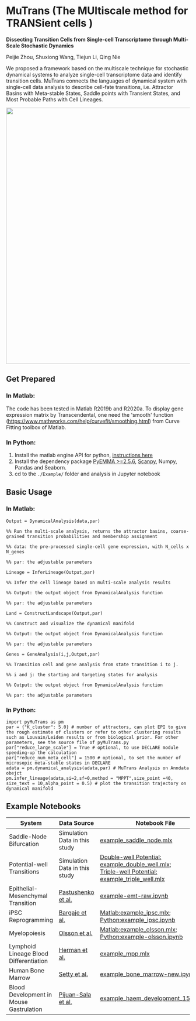# MuTrans (The MUltiscale method for TRANSient cells )

**Dissecting Transition Cells from Single-cell Transcriptome through Multi-Scale Stochastic Dynamics**

Peijie Zhou, Shuxiong Wang, Tiejun Li, Qing Nie


We proposed a framework based on the multiscale technique for stochastic dynamical systems to analyze single-cell transcriptome data and identify transition cells. MuTrans connects the languages of dynamical system with single-cell data analysis to describe cell-fate transitions, i.e. Attractor Basins with Meta-stable States, Saddle points with Transient States, and Most Probable Paths with Cell Lineages.

<img src="https://github.com/cliffzhou92/MuTrans-release/blob/main/img/figure1-01.png" width="700">

## Get Prepared
### In Matlab:
The code has been tested in Matlab R2019b and R2020a. To display gene expression matrix by Transcendental, one need the 'smooth' function (https://www.mathworks.com/help/curvefit/smoothing.html) from Curve Fitting toolbox of Matlab.

### In Python:
1. Install the matlab engine API for python, [instructions here](https://www.mathworks.com/help/matlab/matlab_external/install-the-matlab-engine-for-python.html)
2. Install the dependency package [PyEMMA >=2.5.6](http://emma-project.org/latest/INSTALL.html), [Scanpy](https://scanpy.readthedocs.io/en/stable/installation.html), Numpy, Pandas and Seaborn.
3. cd to the ``./Example/`` folder and analysis in Jupyter notebook

## Basic Usage
### In Matlab:

```
Output = DynamicalAnalysis(data,par)

%% Run the multi-scale analysis, returns the attractor basins, coarse-grained transition probabilities and membership assignment

%% data: the pre-processed single-cell gene expression, with N_cells x N_genes

%% par: the adjustable parameters
```

```
Lineage = InferLineage(Output,par)

%% Infer the cell lineage based on multi-scale analysis results

%% Output: the output object from DynamicalAnalysis function

%% par: the adjustable parameters

```

```
Land = ConstructLandscape(Output,par)

%% Construct and visualize the dynamical manifold

%% Output: the output object from DynamicalAnalysis function

%% par: the adjustable parameters

```

```
Genes = GeneAnalysis(i,j,Output,par)

%% Transition cell and gene analysis from state transition i to j.

%% i and j: the starting and targeting states for analysis

%% Output: the output object from DynamicalAnalysis function

%% par: the adjustable parameters

```

### In Python:

```
import pyMuTrans as pm
par = {"K_cluster": 5.0} # number of attractors, can plot EPI to give the rough estimate of clusters or refer to other clustering results such as Louvain/Leiden results or from biological prior. For other parameters, see the source file of pyMuTrans.py  
par["reduce_large_scale"] = True # optional, to use DECLARE module speeding-up the calculation
par["reduce_num_meta_cell"] = 1500 # optional, to set the number of microsopic meta-stable states in DECLARE
adata = pm.dynamical_analysis(adata,par) # MuTrans Analysis on Anndata obejct
pm.infer_lineage(adata,si=2,sf=0,method = "MPPT",size_point =40, size_text = 10,alpha_point = 0.5) # plot the transition trajectory on dynamical manifold
```


## Example Notebooks
**System** | **Data Source** | **Notebook File** 
------------| -------------- | ------------
Saddle-Node Bifurcation | Simulation Data in this study | [example_saddle_node.mlx](https://github.com/cliffzhou92/MuTrans-release/blob/main/Example/example_saddle_node.mlx) 
Potential-well Transitions | Simulation Data in this study |[Double-well Potential: example_double_well.mlx](https://github.com/cliffzhou92/MuTrans-release/blob/main/Example/example_double_well.mlx);<br>[Triple-well Potential: example_triple_well.mlx](https://github.com/cliffzhou92/MuTrans-release/blob/main/Example/example_triple_well.mlx)
Epithelial-Mesenchymal Transition |[Pastushenko et al.](https://www.nature.com/articles/s41586-018-0040-3)|[example-emt-raw.ipynb](https://github.com/cliffzhou92/MuTrans-release/blob/main/Example/example-emt-raw.ipynb)
iPSC Reprogramming |[Bargaje et al.](https://www.pnas.org/content/early/2017/02/03/1621412114)|[Matlab:example_ipsc.mlx](https://github.com/cliffzhou92/MuTrans-release/blob/main/Example/example_ipsc_early.mlx);<br>[Python:example_ipsc.ipynb](https://github.com/cliffzhou92/MuTrans-release/blob/main/Example/example-ipsc.ipynb)
Myelopoiesis |[Olsson et al.](https://www.nature.com/articles/nature19348) |[Matlab:example_olsson.mlx](https://github.com/cliffzhou92/MuTrans-release/blob/main/Example/example_olsson.mlx);<br> [Python:example-olsson.ipynb](https://github.com/cliffzhou92/MuTrans-release/blob/main/Example/example-olsson.ipynb)
Lymphoid Lineage Blood Differentiation | [Herman et al.](https://www.nature.com/articles/nmeth.4662) |[example_mpp.mlx](https://github.com/cliffzhou92/MuTrans-release/blob/main/Example/example_mpp.mlx)
Human Bone Marrow | [Setty et al.](https://www.nature.com/articles/s41587-019-0068-4) | [example_bone_marrow-new.ipynb](https://github.com/cliffzhou92/MuTrans-release/blob/main/Example/example_bone_marrow-new.ipynb)
Blood Development in Mouse Gastrulation | [Pijuan-Sala et al.](https://www.nature.com/articles/s41586-019-0933-9) | [example_haem_development_15K.ipynb](https://github.com/cliffzhou92/MuTrans-release/blob/main/Example/example_haem_development_15K.ipynb)
